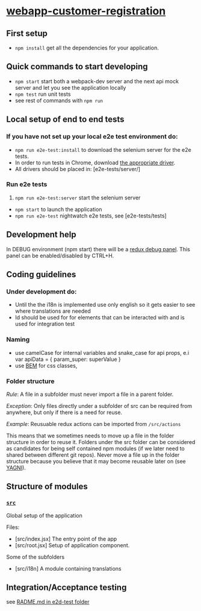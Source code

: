 # [webapp-customer-registration](https://nordnet.webfront1.ci.nordnet.se/sc/webapp-customer-registration/init/#)
## First setup
* `npm install` get all the dependencies for your application.

## Quick commands to start developing
* `npm start` start both a webpack-dev server and the next api mock server and let you see the application locally
* `npm test` run unit tests
* see rest of commands with `npm run`

## Local setup of end to end tests
### If you have not set up your local e2e test environment do:
* `npm run e2e-test:install` to download the selenium server for the e2e tests.
* In order to run tests in Chrome, download [the appropriate driver](http://chromedriver.storage.googleapis.com/index.html?path=2.21/).
* All drivers should be placed in: [e2e-tests/server/]

### Run e2e tests
1. `npm run e2e-test:server` start the selenium server
* `npm start` to launch the application
* `npm run e2e-test` nightwatch e2e tests, see [e2e-tests/tests]

## Development help
In DEBUG environment (npm start) there will be a [redux debug panel](https://github.com/gaearon/redux-devtools).
This panel can be enabled/disabled by CTRL+H.

## Coding guidelines
### Under development do:
* Until the the i18n is implemented use only english so it gets easier to see where translations are needed
* Id should be used for for elements that can be interacted with and is used for integration test

### Naming
* use camelCase for internal variables and snake_case for api props, e.i var apiData = { param_super: superValue }
* use [BEM](http://getbem.com/naming/) for css classes,

### Folder structure
*Rule*: A file in a subfolder must never import a file in a parent folder.

*Exception*:  Only files directly under a subfolder of src can be required from anywhere, but only if there is a need for reuse.

*Example*: Reusuable redux actions can be imported from `/src/actions`

This means that we sometimes needs to move up a file in the folder structure in order to reuse it.
Folders under the src folder can be considered as candidates for being self contained npm modules (if we later need to shared between different git repos).
Never move a file up in the folder structure because you believe that it may become reusable later on (see [YAGNI](http://martinfowler.com/bliki/Yagni.html)).


## Structure of modules
### [`src`](src/)

Global setup of the application

Files:
* [src/index.jsx] The entry point of the app
* [src/root.jsx] Setup of application component.

Some of the subfolders

* [src/i18n] A module containing translations


## Integration/Acceptance testing
see [RADME.md in e2d-test folder](e2e-tests/README.md)
